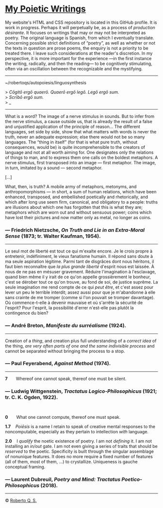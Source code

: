 # [My Poietic Writings](robertoqsx.github.io)
 
My website's HTML and CSS repository is located in this GitHub profile. It is work in progress. Perhaps it will perpetually be, as a process of *production désirante*. It focuses on writings that may or may not be interpreted as poetry. The original language is Spanish, from which I eventually translate. Concerning possible strict definitions of “poetry”, as well as whether or not the texts in question are prose poems, the enquiry is not a priority to be treated there. I leave such considerations at the reader's discretion. In my perspective, it is more important for the experience —in the first instance the writing, radically, and then the reading— to be cognitively stimulating, often via an oscillation between the recognizable and the mystifying.

***

~/robertoqs/autopoiesis/linguosynthesis

&gt; *Cōgitō ergō quaerō. Quaerō ergō legō. Legō ergō sum.*<br>
&gt; *Scrībō ergō sum.*<br>
&gt; _

***

What is a word? The image of a nerve stimulus in sounds. But to infer from the nerve stimulus, a cause outside us, that is already the result of a false and unjustified application of the principle of reason... The different languages, set side by side, show that what matters with words is never the truth, never an adequate expression; else there would not be so many languages. The “thing in itself” (for that is what pure truth, without consequences, would be) is quite incomprehensible to the creators of language and not at all worth aiming for. One designates only the relations of things to man, and to express them one calls on the boldest metaphors. A nerve stimulus, first transposed into an image — first metaphor. The image, in turn, imitated by a sound — second metaphor.

[...]

What, then, is truth? A mobile army of metaphors, metonyms, and anthropomorphisms — in short, a sum of human relations, which have been enhanced, transposed, and embellished poetically and rhetorically, and which after long use seem firm, canonical, and obligatory to a people: truths are illusions about which one has forgotten that this is what they are; metaphors which are worn out and without sensuous power; coins which have lost their pictures and now matter only as metal, no longer as coins.

### — Friedrich Nietzsche, *On Truth and Lie in an Extra-Moral Sense* (1873; tr. Walter Kaufman, 1954).

***

Le seul mot de liberté est tout ce qui m'exalte encore. Je le crois propre à entretenir, indéfiniment, le vieux fanatisme humain. Il répond sans doute à ma seule aspiration légitime. Parmi tant de disgrâces dont nous héritons, il faut bien reconnaître que *la plus grande liberté* d'esprit nous est laissée. À nous de ne pas en mésuser gravement. Réduire l'imagination à l'esclavage, quand bien même il y irait de ce qu'on appelle grossièrement le bonheur, c'est se dérober tout ce qu'on trouve, au fond de soi, de justice suprême. La seule imagination me rend compte de ce qui *peut être*, et c'est assez pour lever un peu le terrible interdit; assez aussi pour que je m'abandonne à elle sans crainte de me tromper (comme si l'on pouvait se tromper davantage). Où commence-t-elle à devenir mauvaise et où s'arrête la sécurité de l'esprit? Pour l'esprit, la possibilité d'errer n'est-elle pas plutôt la contingence du bien?

### — André Breton, *Manifeste du surréalisme* (1924).

***

Creation of a *thing*, and creation plus full understanding of a *correct idea* of the thing, *are very often parts of one and the same indivisible process* and cannot be separated without bringing the process to a stop.


### — Paul Feyerabend, *Against Method* (1974).

***

**7**&nbsp;&nbsp;&nbsp;&nbsp;&nbsp;&nbsp;&nbsp;Whereof one cannot speak, thereof one must be silent.

### — Ludwig Wittgenstein, *Tractatus Logico-Philosophicus* (1921; tr. C. K. Ogden, 1922).
<br>

**0**&nbsp;&nbsp;&nbsp;&nbsp;&nbsp;&nbsp;&nbsp;What one cannot compute, thereof one must speak.

**1.7**&nbsp;&nbsp;&nbsp;&nbsp;*Poiēsis* is a name I retain to speak of creative mental responses to the noncomputable, especially as they pertain to intellection *with* language.

**2.0**&nbsp;&nbsp;&nbsp;&nbsp;I *qualify* the noetic existence of poetry. I am not *defining* it. I am not installing an *in/out* gate. I am not even giving a series of traits that should be *reserved* to the poetic. Specificity is built through the singular assemblage of nonunique features. It does no more require a fixed number of features (all of them, most of them, ...) to crystallize. Uniqueness is gauche conceptual framing.

### — Laurent Dubreuil, *Poetry and Mind: Tractatus Poetico-Philosophicus* (2018).

***

&#169; [Roberto Q. S.](https://writing.exchange/@robertoqs)
